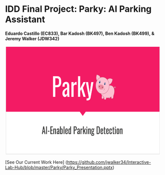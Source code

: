 # IDD Final Project: Parky: AI Parking Assistant



#### Eduardo Castillo (EC833), Bar Kadosh (BK497), Ben Kadosh (BK499), & Jeremy Walker (JDW342)

<p align="center">
  <img src="Parky_Intro.png" width="500" height="350">
</p>


[See Our Current Work Here] (https://github.com/jwalker34/Interactive-Lab-Hub/blob/master/Parky/Parky_Presentation.pptx)
